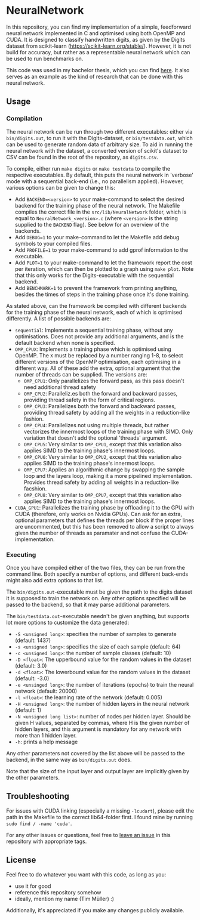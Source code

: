 # NeuralNetwork
In this repository, you can find my implementation of a simple, feedforward neural network implemented in C and optimised using both OpenMP and CUDA. It is designed to classify handwritten digits, as given by the Digits dataset from scikit-learn (https://scikit-learn.org/stable/). However, it is not build for accuracy, but rather as a representable neural network which can be used to run benchmarks on.

This code was used in my bachelor thesis, which you can find [here](). It also serves as an example as the kind of research that can be done with this neural network.

## Usage
### Compilation
The neural network can be run through two different executables: either via ```bin/digits.out```, to run it with the Digits-dataset, or ```bin/testdata.out```, which can be used to generate random data of arbitrary size. To aid in running the neural network with the dataset, a converted version of scikit's dataset to CSV can be found in the root of the repository, as ```digits.csv```.

To compile, either run ```make digits``` or ```make testdata``` to compile the respective executables. By default, this puts the neural network in 'verbose' mode with a sequential back-end (i.e., no parallelism applied). However, various options can be given to change this:
- Add ```BACKEND=<version>``` to your make-command to select the desired backend for the training phase of the neural network. The Makefile compiles the correct file in the ```src/lib/NeuralNetwork``` folder, which is equal to ```NeuralNetwork_<version>.c``` (where ```<version>``` is the string supplied to the ```BACKEND``` flag). See below for an overview of the backends.
- Add ```DEBUG=1``` to your make-command to let the Makefile add debug symbols to your compiled files.
- Add ```PROFILE=1``` to your make-command to add gprof information to the executable.
- Add ```PLOT=1``` to your make-command to let the framework report the cost per iteration, which can then be plotted to a graph using ```make plot```. Note that this only works for the Digits-executable with the sequential backend.
- Add ```BENCHMARK=1``` to prevent the framework from printing anything, besides the times of steps in the training phase once it's done training.

As stated above, can the framework be compiled with different backends for the training phase of the neural network, each of which is optimised differently. A list of possible backends are:
- ```sequential```: Implements a sequential training phase, without any optimisations. Does not provide any additional arguments, and is the default backend when none is specified.
- ```OMP_CPUX```: Implements a training phase which is optimised using OpenMP. The ```X``` must be replaced by a number ranging 1-8, to select different versions of the OpenMP optimisation, each optimising in a different way. All of these add the extra, optional argument that the number of threads can be supplied. The versions are:
    - ```OMP_CPU1```: Only parallelizes the forward pass, as this pass doesn't need additional thread safety
    - ```OMP_CPU2```: Paralleliz.es both the forward and backward passes, providing thread safety in the form of critical regions.
    - ```OMP_CPU3```: Parallelizes both the forward and backward passes, providing thread safety by adding all the weights in a reduction-like fashion.
    - ```OMP_CPU4```: Parallelizes not using multiple threads, but rather vectorizes the innermost loops of the training phase with SIMD. Only variation that doesn't add the optional 'threads' argument.
    - ```OMP_CPU5```: Very similar to ```OMP_CPU1```, except that this variation also applies SIMD to the training phase's innermost loops.
    - ```OMP_CPU6```: Very similar to ```OMP_CPU2```, except that this variation also applies SIMD to the training phase's innermost loops.
    - ```OMP_CPU7```: Applies an algorithmic change by swapping the sample loop and the layers loop, making it a more pipelined implementation. Provides thread safety by adding all weights in a reduction-like facshion.
    - ```OMP_CPU8```: Very similar to ```OMP_CPU7```, except that this variation also applies SIMD to the training phase's innermost loops.
- ```CUDA_GPU1```: Parallelizes the training phase by offloading it to the GPU with CUDA (therefore, only works on Nvidia GPUs). Can ask for an extra, optional parameters that defines the threads per block if the proper lines are uncommented, but this has been removed to allow a script to always given the number of threads as paramater and not confuse the CUDA-implementation.

### Executing
Once you have compiled either of the two files, they can be run from the command line. Both specify a number of options, and different back-ends might also add extra options to that list.

The ```bin/digits.out```-executable must be given the path to the digits dataset it is supposed to train the network on. Any other options specified will be passed to the backend, so that it may parse additional parameters.

The ```bin/testdata.out```-executable needn't be given anything, but supports lot more options to customize the data generated:
- ```-S <unsigned long>```: specifies the number of samples to generate (default: 1437)
- ```-s <unsigned long>```: specifies the size of each sample (default: 64)
- ```-c <unsigned long>```: the number of sample classes (default: 10)
- ```-D <float>```: The upperbound value for the random values in the dataset (default: 3.0)
- ```-d <float>```: The lowerbound value for the random values in the dataset (default: -3.0)
- ```-e <unsinged long>```: the number of iterations (epochs) to train the neural network (default: 20000)
- ```-l <float>```: the learning rate of the network (default: 0.005)
- ```-H <unsigned long>```: the number of hidden layers in the neural network (default: 1)
- ```-N <unsigned long list>```: number of nodes per hidden layer. Should be given H values, separated by commas, where H is the given number of hidden layers, and this argument is mandatory for any network with more than 1 hidden layer.
- ```-h```: prints a help message

Any other parameters not covered by the list above will be passed to the backend, in the same way as ```bin/digits.out``` does.

Note that the size of the input layer and output layer are implicitly given by the other parameters.

## Troubleshooting
For issues with CUDA linking (especially a missing ```-lcudart```), please edit the path in the Makefile to the correct lib64-folder first. I found mine by running ```sudo find / -name 'cuda'```.

For any other issues or questions, feel free to [leave an issue](https://github.com/Lut99/NeuralNetwork/issues) in this repository with appropriate tags.

## License
Feel free to do whatever you want with this code, as long as you:
- use it for good
- reference this repository somehow
- ideally, mention my name (Tim Müller) :)

Additionally, it's appreciated if you make any changes publicly available.
